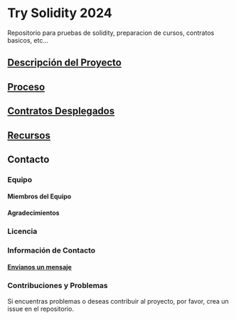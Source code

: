# Try Solidity 2024

Repositorio para pruebas de solidity, preparacion de cursos, contratos basicos, etc...

## [Descripción del Proyecto](markdown/descripcion.md)

## [Proceso](markdown/proceso.md)

## [Contratos Desplegados](markdown/contratos_desplegados.md)

## [Recursos](markdown/recursos.md)

## Contacto

### Equipo

#### Miembros del Equipo

#### Agradecimientos

### Licencia

### Información de Contacto

#### [Envianos un mensaje](mailto:queen420nft@gmail.com)

### Contribuciones y Problemas

Si encuentras problemas o deseas contribuir al proyecto, por favor, crea un issue en el repositorio.
